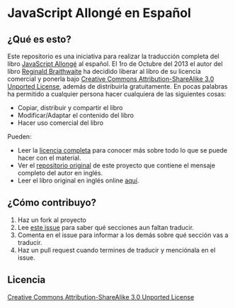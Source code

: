 # JavaScript Allongé en Español
## ¿Qué es esto?

Este repositorio es una iniciativa para realizar la traducción completa del libro [JavaScript Allongé](https://leanpub.com/javascript-allonge) al español. El 1ro de Octubre del 2013 el autor del libro [Reginald Braithwaite](https://github.com/raganwald) ha decidido liberar al libro de su licencia comercial y ponerla bajo [Creative Commons Attribution-ShareAlike 3.0 Unported License](http://creativecommons.org/licenses/by-sa/3.0/deed.es), además de distribuirla gratuitamente. En pocas palabras ha permitido a cualquier persona hacer cualquiera de las siguientes cosas:

* Copiar, distribuir y compartir el libro
* Modificar/Adaptar el contenido del libro
* Hacer uso comercial del libro

Pueden:

* Leer la [licencia completa](http://creativecommons.org/licenses/by-sa/3.0/deed.es) para conocer más sobre todo lo que se puede hacer con el material.
* Ver el [repositorio original](https://github.com/raganwald/javascript-allonge) de este proyecto que contiene el mensaje completo del autor en inglés.
* Leer el libro original en inglés online [aquí](https://leanpub.com/javascript-allonge/read).

## ¿Cómo contribuyo?

1. Haz un fork al proyecto
2. Lee [este issue](https://github.com/javichito/javascript-allonge-spanish/issues/1) para saber qué secciones aun faltan traducir.
3. Comenta en el issue para informar a los demás sobre qué sección vas a traducir.
4. Haz un pull request cuando termines de traducir y menciónala en el issue.

## Licencia

[Creative Commons Attribution-ShareAlike 3.0 Unported License](http://creativecommons.org/licenses/by-sa/3.0/deed.es)
